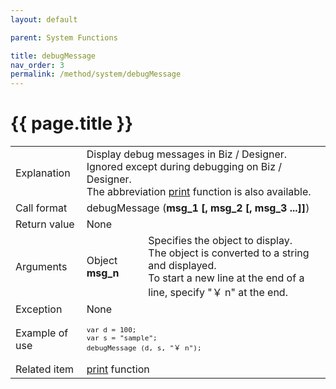 ```yaml
---
layout: default

parent: System Functions

title: debugMessage
nav_order: 3
permalink: /method/system/debugMessage
---
```




# {{ page.title }}   

<table>
  <tr>
    <td>Explanation</td>
    <td colspan="2"> Display debug messages in Biz / Designer. Ignored except during debugging on Biz / Designer. <br> The abbreviation <a href="/method/statistical/print">print</a>  function is also available.</td>
  </tr>
  <tr>
    <td>Call format</td>
    <td colspan="2">debugMessage (<b>msg_1 [, msg_2 [, msg_3 ...]]</b>)</td>
  </tr>
  <tr>
    <td>Return value</td>
    <td colspan="2">None</td>
  </tr>  
  <tr>
    <td>Arguments</td>
    <td>Object <b>msg_n</b></td>
    <td>Specifies the object to display. <br> The object is converted to a string and displayed. <br> To start a new line at the end of a line, specify "￥ n" at the end.</td>
  </tr>
  <tr>
    <td>Exception</td>
    <td colspan="2">None</td>
  </tr>
  <tr>
    <td>Example of use</td>
    <td colspan="2"><code><pre>var d = 100;
var s = "sample";
debugMessage (d, s, "￥ n");</pre></code></td>
  </tr>
  <tr>
    <td>Related item</td>
    <td colspan="2"><a href="/method/statistical/print">print</a> function</td>
  </tr>
</table>





